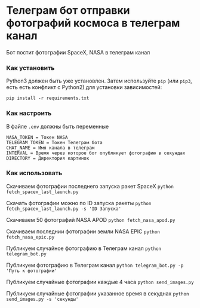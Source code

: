 # Телеграм бот отправки фотографий космоса в телеграм канал

Бот постит фотографии SpaceX, NASA в телеграм канал

### Как установить

Python3 должен быть уже установлен. 
Затем используйте `pip` (или `pip3`, есть есть конфликт с Python2) для установки зависимостей:
```
pip install -r requirements.txt
```

### Как настроить

В файле ```.env``` должны быть переменные

```
NASA_TOKEN = Токен NASA
TELEGRAM_TOKEN = Токен Телеграм бота
CHAT_NAME = Имя канала в телеграм
INTERVAL = Время через которое бот опубликует фотографию в секундах
DIRECTORY = Директория картинок
```

### Как использовать

Скачиваем фотографии последнего запуска ракет SpaceX
```python fetch_spacex_last_launсh.py```

Скачать фотографии можно по ID запуска ракеты
```python fetch_spacex_last_launсh.py -s 'ID Запуска'``` 

Скачиваем 50 фотографий NASA APOD
```python fetch_nasa_apod.py```

Скачиваем последнии фотографии земли NASA EPIC
```python fetch_nasa_epic.py```

Публикуем случайное фотографию в Телеграм канал
```python telegram_bot.py```

Публикуем фотографию в Телеграм канал
```python telegram_bot.py -p 'Путь к фотографии'```

Публикуем случайные фотографии каждые 4 часа 
```python send_images.py```

Публикуем случайные фотографии указанное время в секуднах
```python send_images.py -s 'секунды'``` 
